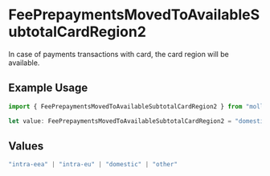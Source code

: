 # FeePrepaymentsMovedToAvailableSubtotalCardRegion2

In case of payments transactions with card, the card region will be available.

## Example Usage

```typescript
import { FeePrepaymentsMovedToAvailableSubtotalCardRegion2 } from "mollie-api-typescript/models/operations";

let value: FeePrepaymentsMovedToAvailableSubtotalCardRegion2 = "domestic";
```

## Values

```typescript
"intra-eea" | "intra-eu" | "domestic" | "other"
```